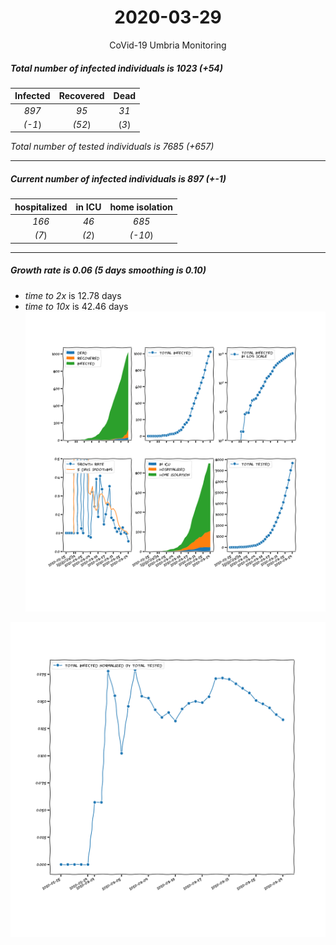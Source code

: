 <div align='center'>

# 2020-03-29
CoVid-19 Umbria Monitoring
</div>

##### Total number of infected individuals is 1023 (+54)
Infected | Recovered | Dead
:---: | :---: | :---:
*897* | *95* | *31*
*(-1*) | *(52*) | (*3*)

*Total number of tested individuals is 7685 (+657)*
***
##### Current number of infected individuals is 897 (+-1)
hospitalized | in ICU | home isolation
:---: | :---: | :---:
*166* |*46* |*685*
*(7*) |*(2*) |*(-10*)
***
##### Growth rate is 0.06 (5 days smoothing is 0.10)
- *time to 2x* is 12.78 days
- *time to 10x* is 42.46 days
![stats][stats]

![infected_normalized][infected_normalized]

[stats]: stats_Umbria.png
[infected_normalized]: infected_normalized_Umbria.png
